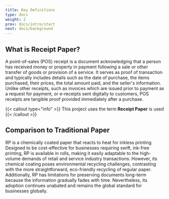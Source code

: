```yaml
---
title: Key Definitions 
type: docs
weight: 2
prev: docs/intro/start
next: docs/background
---
```


<!--- WIP --->

## What is Receipt Paper?

A point-of-sales (POS) receipt is a document acknowledging that a person has received money or property in payment following a sale or other transfer of goods or provision of a service. It serves as proof of transaction and typically includes details such as the date of purchase, the items purchased, their prices, the total amount paid, and the seller's information. Unlike other receipts, such as invoices which are issued prior to payment as a request for payment, or e-receipts sent digitally to customers, POS receipts are tangible proof provided immediately after a purchase.

{{< callout type="info" >}}
This project uses the term **Receipt Paper** is used 
{{< /callout >}}

## Comparison to Traditional Paper

RP is a chemically coated paper that reacts to heat for inkless printing. Designed to be cost-effective for businesses requiring swift, ink-free printing, RP is available in rolls, making it easily adaptable to the high-volume demands of retail and service industry transactions. However, its chemical coating poses environmental recycling challenges, contrasting with the more straightforward, eco-friendly recycling of regular paper. Additionally, RP has limitations for preserving documents long-term because the information gradually fades with time. Nevertheless, its adoption continues unabated and remains the global standard for businesses globally.

